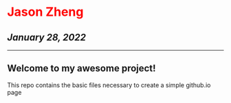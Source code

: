 # <span style="color:red">Jason Zheng</span>  
## *January 28, 2022*  
---
## Welcome to my awesome project!  
This repo contains the basic files necessary to create a simple github.io page
